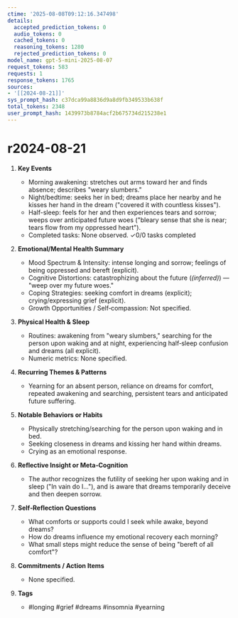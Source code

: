 ```yaml
---
ctime: '2025-08-08T09:12:16.347498'
details:
  accepted_prediction_tokens: 0
  audio_tokens: 0
  cached_tokens: 0
  reasoning_tokens: 1280
  rejected_prediction_tokens: 0
model_name: gpt-5-mini-2025-08-07
request_tokens: 583
requests: 1
response_tokens: 1765
sources:
- '[[2024-08-21]]'
sys_prompt_hash: c37dca99a8836d9a8d9fb349533b638f
total_tokens: 2348
user_prompt_hash: 1439973b8784acf2b675734d215238e1
---
```

# r2024-08-21

1. **Key Events**
   - Morning awakening: stretches out arms toward her and finds absence; describes "weary slumbers."
   - Night/bedtime: seeks her in bed; dreams place her nearby and he kisses her hand in the dream ("covered it with countless kisses"). 
   - Half-sleep: feels for her and then experiences tears and sorrow; weeps over anticipated future woes ("bleary sense that she is near; tears flow from my oppressed heart").
   - Completed tasks: None observed.
   ✓0/0 tasks completed

2. **Emotional/Mental Health Summary**
   - Mood Spectrum & Intensity: intense longing and sorrow; feelings of being oppressed and bereft (explicit).
   - Cognitive Distortions: catastrophizing about the future (*(inferred)*) — "weep over my future woes."
   - Coping Strategies: seeking comfort in dreams (explicit); crying/expressing grief (explicit).
   - Growth Opportunities / Self‑compassion: Not specified.

3. **Physical Health & Sleep**
   - Routines: awakening from "weary slumbers," searching for the person upon waking and at night, experiencing half‑sleep confusion and dreams (all explicit).
   - Numeric metrics: None specified.

4. **Recurring Themes & Patterns**
   - Yearning for an absent person, reliance on dreams for comfort, repeated awakening and searching, persistent tears and anticipated future suffering.

5. **Notable Behaviors or Habits**
   - Physically stretching/searching for the person upon waking and in bed.
   - Seeking closeness in dreams and kissing her hand within dreams.
   - Crying as an emotional response.

6. **Reflective Insight or Meta‑Cognition**
   - The author recognizes the futility of seeking her upon waking and in sleep ("In vain do I..."), and is aware that dreams temporarily deceive and then deepen sorrow.

7. **Self‑Reflection Questions**
   - What comforts or supports could I seek while awake, beyond dreams?
   - How do dreams influence my emotional recovery each morning?
   - What small steps might reduce the sense of being "bereft of all comfort"?

8. **Commitments / Action Items**
   - None specified.

9. **Tags**
   - #longing #grief #dreams #insomnia #yearning
